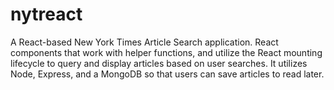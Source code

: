 # nytreact
A React-based  New York Times Article Search application. React components that work with helper functions, and utilize the React mounting lifecycle to query and display articles based on user searches. It utilizes Node, Express, and a MongoDB so that users can save articles to read later.
